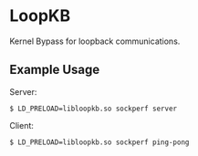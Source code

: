 # LoopKB
Kernel Bypass for loopback communications.

## Example Usage
Server:
```
$ LD_PRELOAD=libloopkb.so sockperf server
```

Client:
```
$ LD_PRELOAD=libloopkb.so sockperf ping-pong
```
